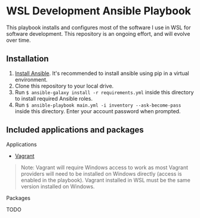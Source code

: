 # WSL Development Ansible Playbook

This playbook installs and configures most of the software I use in WSL for software development. This repository is an ongoing effort, and will evolve over time.

## Installation

  1. [Install Ansible](https://docs.ansible.com/ansible/latest/installation_guide/index.html). It's recommended to install ansible using pip in a virtual environment.
  2. Clone this repository to your local drive.
  3. Run `$ ansible-galaxy install -r requirements.yml` inside this directory to install required Ansible roles.
  4. Run `$ ansible-playbook main.yml -i inventory --ask-become-pass` inside this directory. Enter your account password when prompted.

## Included applications and packages

Applications

  - [Vagrant](https://www.vagrantup.com/)

> Note: Vagrant will require Windows access to work as most Vagrant providers will need to be installed on Windows directly (access is enabled in the playbook). Vagrant installed in WSL must be the same version installed on Windows.

Packages

TODO
